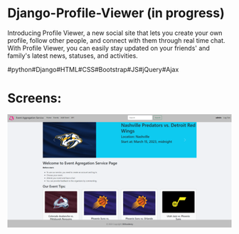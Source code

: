 # Django-Profile-Viewer (in progress)
Introducing Profile Viewer, a new social site that lets you create your own profile, follow other people, and connect with them through real time chat. With Profile Viewer, you can easily stay updated on your friends' and family's latest news, statuses, and activities.

#python#Django#HTML#CSS#Bootstrap#JS#jQuery#Ajax

# Screens:

![image](https://raw.githubusercontent.com/Johnny-FTW/EventAggregationService/main/imgs/Screenshot_1.png)
<br>
